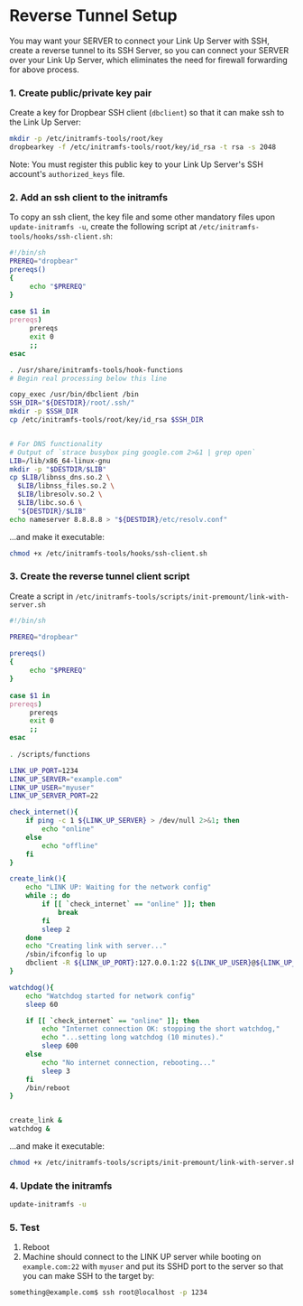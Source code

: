 # Reverse Tunnel Setup

You may want your SERVER to connect your Link Up Server with SSH, create a reverse tunnel to its SSH Server, so you can connect your SERVER over your Link Up Server, which eliminates the need for firewall forwarding for above process.


### 1. Create public/private key pair 

Create a key for Dropbear SSH client (`dbclient`) so that it can make ssh to the Link Up Server: 

```bash
mkdir -p /etc/initramfs-tools/root/key
dropbearkey -f /etc/initramfs-tools/root/key/id_rsa -t rsa -s 2048
```

Note: You must register this public key to your Link Up Server's SSH account's `authorized_keys` file. 

### 2. Add an ssh client to the initramfs

To copy an ssh client, the key file and some other mandatory files upon `update-initramfs -u`, create the following script at `/etc/initramfs-tools/hooks/ssh-client.sh`: 

```bash
#!/bin/sh
PREREQ="dropbear"
prereqs()
{
     echo "$PREREQ"
}
 
case $1 in
prereqs)
     prereqs
     exit 0
     ;;
esac

. /usr/share/initramfs-tools/hook-functions
# Begin real processing below this line

copy_exec /usr/bin/dbclient /bin
SSH_DIR="${DESTDIR}/root/.ssh/"
mkdir -p $SSH_DIR
cp /etc/initramfs-tools/root/key/id_rsa $SSH_DIR


# For DNS functionality
# Output of `strace busybox ping google.com 2>&1 | grep open`
LIB=/lib/x86_64-linux-gnu
mkdir -p "$DESTDIR/$LIB"
cp $LIB/libnss_dns.so.2 \
  $LIB/libnss_files.so.2 \
  $LIB/libresolv.so.2 \
  $LIB/libc.so.6 \
  "${DESTDIR}/$LIB"
echo nameserver 8.8.8.8 > "${DESTDIR}/etc/resolv.conf"
```
...and make it executable: 

```bash
chmod +x /etc/initramfs-tools/hooks/ssh-client.sh
```

### 3. Create the reverse tunnel client script

Create a script in `/etc/initramfs-tools/scripts/init-premount/link-with-server.sh` 
```bash
#!/bin/sh

PREREQ="dropbear"
 
prereqs()
{
     echo "$PREREQ"
}
 
case $1 in
prereqs)
     prereqs
     exit 0
     ;;
esac
 
. /scripts/functions

LINK_UP_PORT=1234
LINK_UP_SERVER="example.com"
LINK_UP_USER="myuser"
LINK_UP_SERVER_PORT=22

check_internet(){
	if ping -c 1 ${LINK_UP_SERVER} > /dev/null 2>&1; then
	    echo "online"
	else
	    echo "offline"
	fi
}

create_link(){
	echo "LINK UP: Waiting for the network config"
	while :; do
		if [[ `check_internet` == "online" ]]; then 
			break
		fi
		sleep 2
	done
	echo "Creating link with server..."
	/sbin/ifconfig lo up
	dbclient -R ${LINK_UP_PORT}:127.0.0.1:22 ${LINK_UP_USER}@${LINK_UP_SERVER} -p ${LINK_UP_SERVER_PORT} -i /root/.ssh/id_rsa -N -f -y -y
}

watchdog(){
	echo "Watchdog started for network config"
	sleep 60

	if [[ `check_internet` == "online" ]]; then
		echo "Internet connection OK: stopping the short watchdog,"
		echo "...setting long watchdog (10 minutes)."
		sleep 600
	else
		echo "No internet connection, rebooting..."
		sleep 3
	fi
	/bin/reboot
}


create_link &
watchdog &
```

...and make it executable: 

```bash
chmod +x /etc/initramfs-tools/scripts/init-premount/link-with-server.sh
```

### 4. Update the initramfs

```bash 
update-initramfs -u
```

### 5. Test 
1. Reboot
2. Machine should connect to the LINK UP server while booting on `example.com:22` with `myuser` and put its SSHD port to the server so that you can make SSH to the target by:

```bash
something@example.com$ ssh root@localhost -p 1234
```
